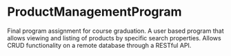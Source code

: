 # ProductManagementProgram

Final program assignment for course graduation. A user based program that allows viewing and listing of 
products by specific search properties. Allows CRUD functionality on a remote database through a RESTful API.
